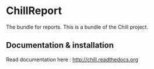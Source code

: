 ChillReport
===========

The bundle for reports. This is a bundle of the Chill project.

Documentation & installation
----------------------------

Read documentation here : http://chill.readthedocs.org